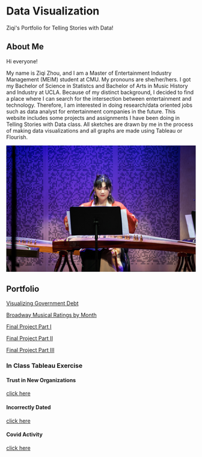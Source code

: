# Data Visualization

Ziqi's Portfolio for Telling Stories with Data!

## About Me

Hi everyone! 

My name is Ziqi Zhou, and I am a Master of Entertainment Industry Management (MEIM) student at CMU. My pronouns are she/her/hers. I got my Bachelor of Science in Statistcs and Bachelor of Arts in Music History and Industry at UCLA. Because of my distinct background, I decided to find a place where I can search for the intersection between entertainment and technology. Therefore, I am interested in doing research/data oriented jobs such as data analyst for entertainment companies in the future. This website includes some projects and assignments I have been doing in Telling Stories with Data class. All sketches are drawn by me in the process of making data visualizations and all graphs are made using Tableau or Flourish. 

![](IMG_6893.JPG)

## Portfolio
[Visualizing Government Debt](https://ziqi0921.github.io/zhou-portfolio/VisualizingGovDebt)

[Broadway Musical Ratings by Month](https://ziqi0921.github.io/zhou-portfolio/broadway-ratings)

[Final Project Part I](https://ziqi0921.github.io/zhou-portfolio/part1)

[Final Project Part II](https://ziqi0921.github.io/zhou-portfolio/part2)

[Final Project Part III](https://ziqi0921.github.io/zhou-portfolio/part3)

### In Class Tableau Exercise

#### Trust in New Organizations

[click here](https://ziqi0921.github.io/zhou-portfolio/inclass1)

#### Incorrectly Dated

[click here](https://ziqi0921.github.io/zhou-portfolio/inclass2)

#### Covid Activity

[click here](https://ziqi0921.github.io/zhou-portfolio/inclass3)

 
